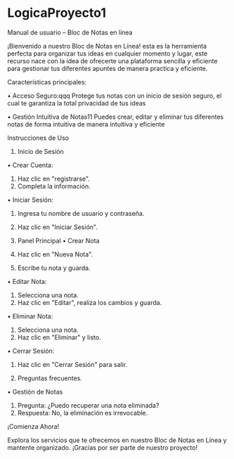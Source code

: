 # LogicaProyecto1

Manual de usuario – Bloc de Notas en línea 

¡Bienvenido a nuestro Bloc de Notas en Línea!
esta es la herramienta perfecta para organizar tus ideas en cualquier momento y lugar, este recurso nace con la idea de ofrecerte una plataforma sencilla y eficiente para gestionar tus diferentes apuntes de manera practica y eficiente.


Características principales:


•	Acceso Seguro:qqq
Protege tus notas con un inicio de sesión seguro, el cual te garantiza la total privacidad de tus ideas

•	Gestión Intuitiva de Notas11
Puedes crear, editar y eliminar tus diferentes notas de forma intuitiva de manera intuitiva y eficiente


Instrucciones de Uso



1.	Inicio de Sesión



•	Crear Cuenta:
1.	Haz clic en "registrarse".
2.	Completa la información.

•	Iniciar Sesión:
1.	Ingresa tu nombre de usuario y contraseña.
2.	Haz clic en "Iniciar Sesión".



2.	Panel Principal
•	Crear Nota 
1.	Haz clic en "Nueva Nota".
2.	Escribe tu nota y guarda.

•	Editar Nota:
1.	Selecciona una nota.
2.	Haz clic en "Editar", realiza los cambios y guarda.

•	Eliminar Nota:
1.	Selecciona una nota.
2.	Haz clic en "Eliminar" y listo.

•	Cerrar Sesión:
1.	Haz clic en "Cerrar Sesión" para salir.



3.	Preguntas frecuentes.


•	Gestión de Notas
1.  Pregunta: ¿Puedo recuperar una nota eliminada?
2. 	Respuesta: No, la eliminación es irrevocable.



¡Comienza Ahora!

Explora los servicios que te ofrecemos en nuestro Bloc de Notas en Línea y mantente organizado. ¡Gracias por ser parte de nuestro proyecto!
